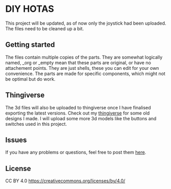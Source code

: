 # DIY HOTAS 

This project will be updated, as of now only the joystick had been uploaded. The files need to be cleaned up a bit. 


## Getting started
The files contain multiple copies of the parts. They are somewhat logically named, _org or _empty mean that these parts are original, or have no attachement points.
They are just shells, these you can edit for your own convenience. The parts are made for specific components, which might not be optimal but do work. <br>


## Thingiverse

The 3d files will also be uploaded to thingiverse once I have finalised exporting the latest versions.
Check out my [thingiverse](https://www.thingiverse.com/banjer21/designs) for some old designs I made. I will upload some more 3d models like the buttons and switches used in this project.


## Issues

If you have any problems or questions, feel free to post them [here](https://github.com/Banjer21/DIY-HOTAS/issues).

## License

CC BY 4.0 https://creativecommons.org/licenses/by/4.0/

